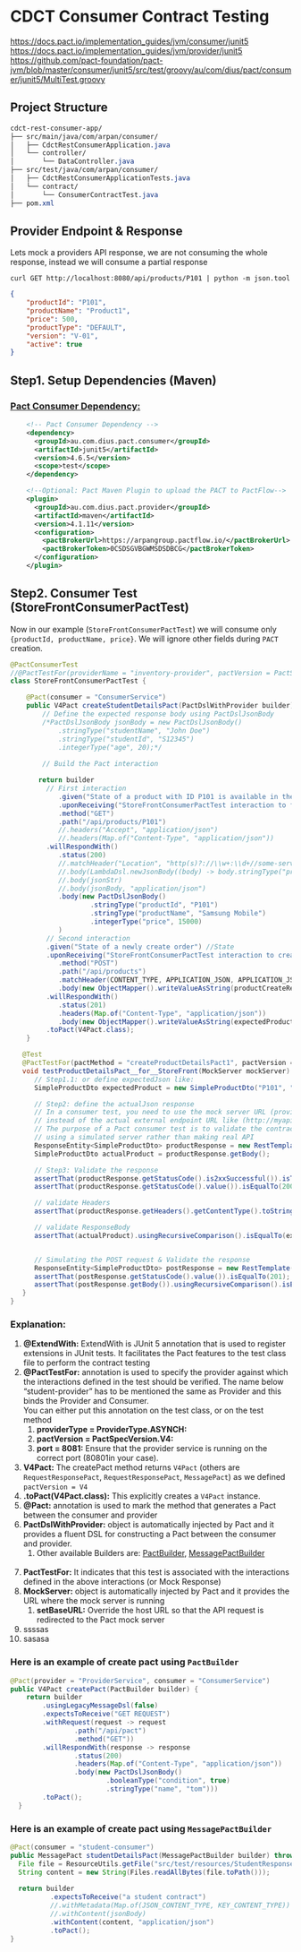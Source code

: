 # CDCT Consumer Contract Testing
https://docs.pact.io/implementation_guides/jvm/consumer/junit5
https://docs.pact.io/implementation_guides/jvm/provider/junit5
https://github.com/pact-foundation/pact-jvm/blob/master/consumer/junit5/src/test/groovy/au/com/dius/pact/consumer/junit5/MultiTest.groovy



## Project Structure
````css
cdct-rest-consumer-app/
├── src/main/java/com/arpan/consumer/
│   ├── CdctRestConsumerApplication.java
│   └── controller/
│       └── DataController.java
├── src/test/java/com/arpan/consumer/
│   ├── CdctRestConsumerApplicationTests.java
│   └── contract/
│       └── ConsumerContractTest.java
├── pom.xml
````

## Provider Endpoint & Response
Lets mock a providers API response, we are not consuming the whole response, instead we will consume a partial response
````shell
curl GET http://localhost:8080/api/products/P101 | python -m json.tool
````
````json
{
    "productId": "P101",
    "productName": "Product1",
    "price": 500,
    "productType": "DEFAULT",
    "version": "V-01",
    "active": true
}
````


## Step1. Setup Dependencies (Maven)

### [Pact Consumer Dependency:](https://mvnrepository.com/artifact/au.com.dius.pact.consumer/junit5)
````xml
    <!-- Pact Consumer Dependency -->
    <dependency>
      <groupId>au.com.dius.pact.consumer</groupId>
      <artifactId>junit5</artifactId>
      <version>4.6.5</version>
      <scope>test</scope>
    </dependency>

    <!--Optional: Pact Maven Plugin to upload the PACT to PactFlow-->
    <plugin>
      <groupId>au.com.dius.pact.provider</groupId>
      <artifactId>maven</artifactId>
      <version>4.1.11</version>
      <configuration>
        <pactBrokerUrl>https://arpangroup.pactflow.io/</pactBrokerUrl>
        <pactBrokerToken>0CSDSGVBGWMSDSDBCG</pactBrokerToken>
      </configuration>
    </plugin>
````


## Step2. Consumer Test (StoreFrontConsumerPactTest)
Now in our example (`StoreFrontConsumerPactTest`) we will consume only  `{productId, productName, price}`. We will ignore other fields during `PACT` creation.
````java
@PactConsumerTest
//@PactTestFor(providerName = "inventory-provider", pactVersion = PactSpecVersion.V4)
class StoreFrontConsumerPactTest {

    @Pact(consumer = "ConsumerService")
    public V4Pact createStudentDetailsPact(PactDslWithProvider builder) throws Exception{
        // Define the expected response body using PactDslJsonBody
        /*PactDslJsonBody jsonBody = new PactDslJsonBody()
            .stringType("studentName", "John Doe")
            .stringType("studentId", "S12345")
            .integerType("age", 20);*/
        
        // Build the Pact interaction

       return builder
         // First interaction
            .given("State of a product with ID P101 is available in the inventory") // State
            .uponReceiving("StoreFrontConsumerPactTest interaction to fetch the details of product by ID P101") // Interaction
            .method("GET")
            .path("/api/products/P101")
            //.headers("Accept", "application/json")
            //.headers(Map.of("Content-Type", "application/json"))
         .willRespondWith()
            .status(200)
            //.matchHeader("Location", "http(s)?://\\w+:\\d+//some-service/user/\\w{36}$")
            //.body(LambdaDsl.newJsonBody((body) -> body.stringType("productId", "P123").stringType("productName", "Samsung Mobile").integerType("", 15000)).build())
            //.body(jsonStr)
            //.body(jsonBody, "application/json")
            .body(new PactDslJsonBody()
                    .stringType("productId", "P101")
                    .stringType("productName", "Samsung Mobile")
                    .integerType("price", 15000)
            )
         // Second interaction
         .given("State of a newly create order") //State
         .uponReceiving("StoreFrontConsumerPactTest interaction to create a new product") // Interaction
            .method("POST")
            .path("/api/products")
            .matchHeader(CONTENT_TYPE, APPLICATION_JSON, APPLICATION_JSON_CHARSET_UTF_8)
            .body(new ObjectMapper().writeValueAsString(productCreateRequest))
         .willRespondWith()
            .status(201)
            .headers(Map.of("Content-Type", "application/json"))
            .body(new ObjectMapper().writeValueAsString(expectedProductCreateResponse))
         .toPact(V4Pact.class);
    }

   @Test
   @PactTestFor(pactMethod = "createProductDetailsPact1", pactVersion = PactSpecVersion.V4) // either on Test class, or on the Test method
   void testProductDetailsPact__for__StoreFront(MockServer mockServer) throws Exception {
      // Step1.1: or define expectedJson like:
      SimpleProductDto expectedProduct = new SimpleProductDto("P101", "Samsung Mobile", 15000);

      // Step2: define the actualJson response
      // In a consumer test, you need to use the mock server URL (provided by Pact)
      // instead of the actual external endpoint URL like (http://myapi.com/api/products/P123)
      // The purpose of a Pact consumer test is to validate the contract
      // using a simulated server rather than making real API
      ResponseEntity<SimpleProductDto> productResponse = new RestTemplate().getForEntity(mockServer.getUrl() + "/api/products/P101", SimpleProductDto.class);
      SimpleProductDto actualProduct = productResponse.getBody();

      // Step3: Validate the response
      assertThat(productResponse.getStatusCode().is2xxSuccessful()).isTrue();
      assertThat(productResponse.getStatusCode().value()).isEqualTo(200);

      // validate Headers
      assertThat(productResponse.getHeaders().getContentType().toString()).contains("application/json");

      // validate ResponseBody
      assertThat(actualProduct).usingRecursiveComparison().isEqualTo(expectedProduct);


      // Simulating the POST request & Validate the response
      ResponseEntity<SimpleProductDto> postResponse = new RestTemplate().postForEntity(mockServer.getUrl() + "/api/products", productCreateRequest, SimpleProductDto.class);
      assertThat(postResponse.getStatusCode().value()).isEqualTo(201);
      assertThat(postResponse.getBody()).usingRecursiveComparison().isEqualTo(expectedProductCreateResponse);
   }
}
````

### Explanation:
1. **@ExtendWith:** ExtendWith is JUnit 5 annotation that is used to register extensions in JUnit tests. It facilitates the Pact features to the test class file to perform the contract testing
2. **@PactTestFor:** annotation is used to specify the provider against which the interactions defined in the test should be verified. The name below “student-provider” has to be mentioned the same as Provider and this binds the Provider and Consumer. <br/> You can either put this annotation on the test class, or on the test method
    1. **providerType = ProviderType.ASYNCH:**
    2. **pactVersion = PactSpecVersion.V4:**
    3. **port = 8081:** Ensure that the provider service is running on the correct port (80801in your case).
3. **V4Pact:** The createPact method returns `V4Pact` (others are `RequestResponsePact`, `RequestResponsePact`, `MessagePact`) as we defined `pactVersion = V4`
4. **.toPact(V4Pact.class):** This explicitly creates a `V4Pact` instance.
5. **@Pact:** annotation is used to mark the method that generates a Pact between the consumer and provider
6. **PactDslWithProvider:** object is automatically injected by Pact and it provides a fluent DSL for constructing a Pact between the consumer and provider.
    1. Other available Builders are: [PactBuilder](), [MessagePactBuilder]() <br/><br/>
7. **PactTestFor:** It indicates that this test is associated with the interactions defined in the above interactions (or Mock Response)
8. **MockServer:** object is automatically injected by Pact and it provides the URL where the mock server is running
    1. **setBaseURL:** Override the host URL so that the API request is redirected to the Pact mock server
9. ssssas
10. sasasa




### Here is an example of create pact using `PactBuilder`
````java
@Pact(provider = "ProviderService", consumer = "ConsumerService")
public V4Pact createPact(PactBuilder builder) {
    return builder
        .usingLegacyMessageDsl(false)
        .expectsToReceive("GET REQUEST")
        .withRequest(request -> request
                .path("/api/pact")
                .method("GET"))
        .willRespondWith(response -> response
                .status(200)
                .headers(Map.of("Content-Type", "application/json"))
                .body(new PactDslJsonBody()
                        .booleanType("condition", true)
                        .stringType("name", "tom")))
        .toPact();
  }
````

### Here is an example of create pact using `MessagePactBuilder`
````java
@Pact(consumer = "student-consumer")
public MessagePact studentDetailsPact(MessagePactBuilder builder) throws Exception {
  File file = ResourceUtils.getFile("src/test/resources/StudentResponse200.json");
  String content = new String(Files.readAllBytes(file.toPath()));
  
  return builder
          .expectsToReceive("a student contract")
          //.withMetadata(Map.of(JSON_CONTENT_TYPE, KEY_CONTENT_TYPE))
          //.withContent(jsonBody)
          .withContent(content, "application/json")
          .toPact();
}
````

